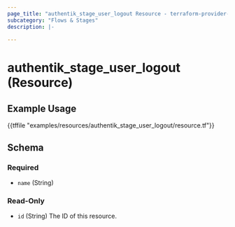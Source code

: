```yaml
---
page_title: "authentik_stage_user_logout Resource - terraform-provider-authentik"
subcategory: "Flows & Stages"
description: |-
  
---
```


# authentik_stage_user_logout (Resource)



## Example Usage

{{tffile "examples/resources/authentik_stage_user_logout/resource.tf"}}

<!-- schema generated by tfplugindocs -->
## Schema

### Required

- `name` (String)

### Read-Only

- `id` (String) The ID of this resource.


